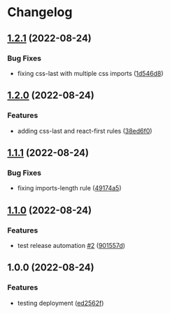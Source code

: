 # Changelog

## [1.2.1](https://github.com/Alain00/eslint-plugin-import/compare/v1.2.0...v1.2.1) (2022-08-24)


### Bug Fixes

* fixing css-last with multiple css imports ([1d546d8](https://github.com/Alain00/eslint-plugin-import/commit/1d546d86ac6a27e650e8c99be019805ae4f6ec8d))

## [1.2.0](https://github.com/Alain00/eslint-plugin-import/compare/v1.1.1...v1.2.0) (2022-08-24)


### Features

* adding css-last and react-first rules ([38ed6f0](https://github.com/Alain00/eslint-plugin-import/commit/38ed6f0bc1cf9ee071e734bd2e515f3cfb7b1386))

## [1.1.1](https://github.com/Alain00/eslint-plugin-imports-length/compare/v1.1.0...v1.1.1) (2022-08-24)


### Bug Fixes

* fixing imports-length rule ([49174a5](https://github.com/Alain00/eslint-plugin-imports-length/commit/49174a55018e8d068446eff42d252d937f83d0a1))

## [1.1.0](https://github.com/Alain00/eslint-plugin-imports-length/compare/v1.0.0...v1.1.0) (2022-08-24)


### Features

* test release automation [#2](https://github.com/Alain00/eslint-plugin-imports-length/issues/2) ([901557d](https://github.com/Alain00/eslint-plugin-imports-length/commit/901557dfdfc662bfe68451a0c254f6e2e990f98e))

## 1.0.0 (2022-08-24)


### Features

* testing deployment ([ed2562f](https://github.com/Alain00/eslint-plugin-imports-length/commit/ed2562f768b833959e9e78d94d002cc62140920b))
